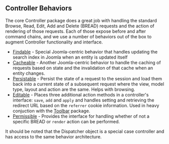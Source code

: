 
## Controller Behaviors

The core Controller package does a great job with handling the standard Browse, Read, Edit, Add and Delete (BREAD) requests and the action of rendering of those requests. Each of those expose before and after command chains, and we use a number of behaviors out of the box to augment Controller functionality and interface.

+ [Findable](https://github.com/nooku/nooku-framework/blob/master/code/libraries/koowa/components/com_koowa/controller/behavior/findable.php) - Special Joomla-centric behavior that handles updating the search index in Joomla when an entity is updated itself
+ [Cacheable](https://github.com/nooku/nooku-framework/blob/master/code/libraries/koowa/components/com_koowa/controller/behavior/cacheable.php) - Another Joomla-centric behavior to handle the caching of requests based on state and the invalidation of that cache when an entity changes.
+ [Persistable](https://github.com/nooku/nooku-framework/blob/master/code/libraries/koowa/libraries/controller/behavior/persistable.php#L16) - Persist the state of a request to the session and load them back into a current state of a subsequent request where the view, model type, layout and action are the same. Helps with browsing.
+ [Editable](https://github.com/nooku/nooku-framework/blob/master/code/libraries/koowa/libraries/controller/behavior/editable.php#L16) - Places three additional action methods in a controller's interface: `save`, `add` and `apply` and handles setting and retrieving the redirect URL based on the `referrer` cookie information. Used in heavy conjuction with the [Toolbar](https://github.com/nooku/nooku-framework/tree/master/code/libraries/koowa/libraries/controller/toolbar) package.
+ [Permissible](https://github.com/nooku/nooku-framework/blob/master/code/libraries/koowa/libraries/controller/behavior/permissible.php) - Provides the interface for handling whether of not a specific BREAD or `render` action can be performed.

It should be noted that the Dispatcher object is a special case controller and has access to the same behavior architecture.

